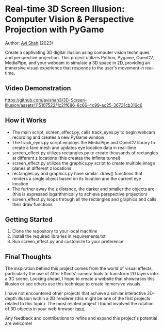 # Real-time 3D Screen Illusion: Computer Vision & Perspective Projection with PyGame
Author: [Avi Shah](https://www.linkedin.com/in/-avishah/) (2023)

Create a captivating 3D digital illusion using computer vision techniques and perspective projection. This project utilizes Python, Pygame, OpenCV, MediaPipe, and your webcam to simulate a 3D space in 2D, providing an immersive visual experience that responds to the user's movement in real-time.

## Video Demonstration
https://github.com/avishah3/3D-Screen-Illusion/assets/115107522/1c21f686-8c66-4c99-ac25-36731cb316c6

## How it Works
* The main script, screen_effect.py, calls track_eyes.py to begin webcam recording and creates a new PyGame window
* The track_eyes.py script employs the MediaPipe and OpenCV library to create a face mesh and updates eye location data in real-time
* screen_effect.py utilizes rectangles.py to create thousands of rectangles at different z locations (this creates the infinite tunnel)
* screen_effect.py utilizes the graphics.py script to create multiple image planes at different z locations
* rectangles.py and graphics.py have similar .draw() functions that renders a single object based on its location and the current eye location
* The further away the z distance, the darker and smaller the objects are (this is expressed logarithmically to achieve perspective projection)
* screen_effect.py loops through all the rectangles and graphics and calls their draw functions

## Getting Started
1. Clone the repository to your local machine
2. Install the required libraries in requirements.txt
3. Run screen_effect.py and customize to your preference

## Final Thoughts
The inspiration behind this project comes from the world of visual effects, particularly the use of After Effects' camera tools to transform 2D layers into a 3D scene. Looking ahead, I hope to create a website that showcases this illusion or see others use this technique to create immersive visuals.

I have not encountered other projects that achieve a similar interactive 3D-depth illusion within a 2D renderer (this might be one of the first projects related to this topic). The most related project I found involved the rotation of 3D objects in your web browser [here](https://github.com/vivien000/trompeloeil).

Any feedback and contributions to refine and expand this project's potential are welcome!
